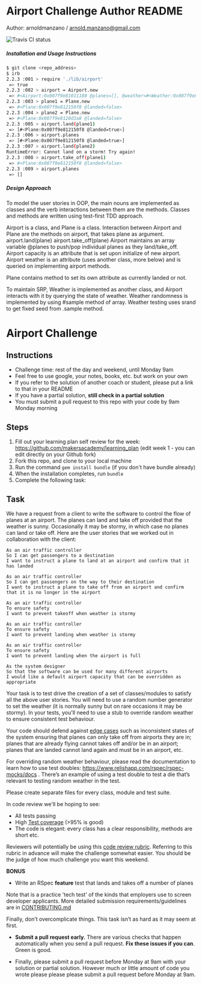 ﻿Airport Challenge Author README
=================
Author: arnoldmanzano / arnold.manzano@gmail.com

![Travis CI status](https://travis-ci.org/arnoldmanzano/airport_challenge.svg?branch=master)

##### Installation and Usage Instructions #####
```sh
$ git clone <repo_address>
$ irb
2.2.3 :001 > require './lib/airport'
 => true
2.2.3 :002 > airport = Airport.new
 => #<Airport:0x007f9e81011180 @planes=[], @weather=#<Weather:0x007f9e81011158>, @capacity=10>
2.2.3 :003 > plane1 = Plane.new
 => #<Plane:0x007f9e812150f8 @landed=false>
2.2.3 :004 > plane2 = Plane.new
 => #<Plane:0x007f9e8120d3a8 @landed=false>
2.2.3 :005 > airport.land(plane1)
 => [#<Plane:0x007f9e812150f8 @landed=true>]
2.2.3 :006 > airport.planes
 => [#<Plane:0x007f9e812150f8 @landed=true>]
2.2.3 :007 > airport.land(plane2)
RuntimeError: Cannot land on a storm! Try again!
2.2.3 :008 > airport.take_off(plane1)
 => #<Plane:0x007f9e812150f8 @landed=false>
2.2.3 :009 > airport.planes
 => []
```

##### Design Approach #####

To model the user stories in OOP, the main nouns are implemented as classes and the verb interactions between them are the methods. Classes and methods are written using test-first TDD approach.

Airport is a class, and Plane is a class.
Interaction between Airport and Plane are the methods on airport, that takes plane as argument.
airport.land(plane)
airport.take_off(plane)
Airport maintains an array variable @planes to push/pop individual planes as they land/take_off.
Airport capacity is an attribute  that is set upon initialize of new airport.
Airport weather is an attribute (uses another class, more below) and is queried on implementing airport methods.

Plane contains method to set its own attribute as currently landed or not.

To maintain SRP, Weather is implemented as another class, and Airport interacts with it by querying the state of weather.
Weather randomness is implemented by using #sample method of array.
Weather testing uses srand to get fixed seed from .sample method.


Airport Challenge
=================

Instructions
---------

* Challenge time: rest of the day and weekend, until Monday 9am
* Feel free to use google, your notes, books, etc. but work on your own
* If you refer to the solution of another coach or student, please put a link to that in your README
* If you have a partial solution, **still check in a partial solution**
* You must submit a pull request to this repo with your code by 9am Monday morning

Steps
-------

1. Fill out your learning plan self review for the week: https://github.com/makersacademy/learning_plan (edit week 1 - you can edit directly on your Github fork)
2. Fork this repo, and clone to your local machine
3. Run the command `gem install bundle` (if you don't have bundle already)
4. When the installation completes, run `bundle`
3. Complete the following task:

Task
-----

We have a request from a client to write the software to control the flow of planes at an airport. The planes can land and take off provided that the weather is sunny. Occasionally it may be stormy, in which case no planes can land or take off.  Here are the user stories that we worked out in collaboration with the client:

```
As an air traffic controller
So I can get passengers to a destination
I want to instruct a plane to land at an airport and confirm that it has landed

As an air traffic controller
So I can get passengers on the way to their destination
I want to instruct a plane to take off from an airport and confirm that it is no longer in the airport

As an air traffic controller
To ensure safety
I want to prevent takeoff when weather is stormy

As an air traffic controller
To ensure safety
I want to prevent landing when weather is stormy

As an air traffic controller
To ensure safety
I want to prevent landing when the airport is full

As the system designer
So that the software can be used for many different airports
I would like a default airport capacity that can be overridden as appropriate
```

Your task is to test drive the creation of a set of classes/modules to satisfy all the above user stories. You will need to use a random number generator to set the weather (it is normally sunny but on rare occasions it may be stormy). In your tests, you'll need to use a stub to override random weather to ensure consistent test behaviour.

Your code should defend against [edge cases](http://programmers.stackexchange.com/questions/125587/what-are-the-difference-between-an-edge-case-a-corner-case-a-base-case-and-a-b) such as inconsistent states of the system ensuring that planes can only take off from airports they are in; planes that are already flying cannot takes off and/or be in an airport; planes that are landed cannot land again and must be in an airport, etc.

For overriding random weather behaviour, please read the documentation to learn how to use test doubles: https://www.relishapp.com/rspec/rspec-mocks/docs . There’s an example of using a test double to test a die that’s relevant to testing random weather in the test.

Please create separate files for every class, module and test suite.

In code review we'll be hoping to see:

* All tests passing
* High [Test coverage](https://github.com/makersacademy/course/blob/master/pills/test_coverage.md) (>95% is good)
* The code is elegant: every class has a clear responsibility, methods are short etc.

Reviewers will potentially be using this [code review rubric](docs/review.md).  Referring to this rubric in advance will make the challenge somewhat easier.  You should be the judge of how much challenge you want this weekend.

**BONUS**

* Write an RSpec **feature** test that lands and takes off a number of planes

Note that is a practice 'tech test' of the kinds that employers use to screen developer applicants.  More detailed submission requirements/guidelines are in [CONTRIBUTING.md](CONTRIBUTING.md)

Finally, don’t overcomplicate things. This task isn’t as hard as it may seem at first.

* **Submit a pull request early.**  There are various checks that happen automatically when you send a pull request.  **Fix these issues if you can**.  Green is good.

* Finally, please submit a pull request before Monday at 9am with your solution or partial solution.  However much or little amount of code you wrote please please please submit a pull request before Monday at 9am.
